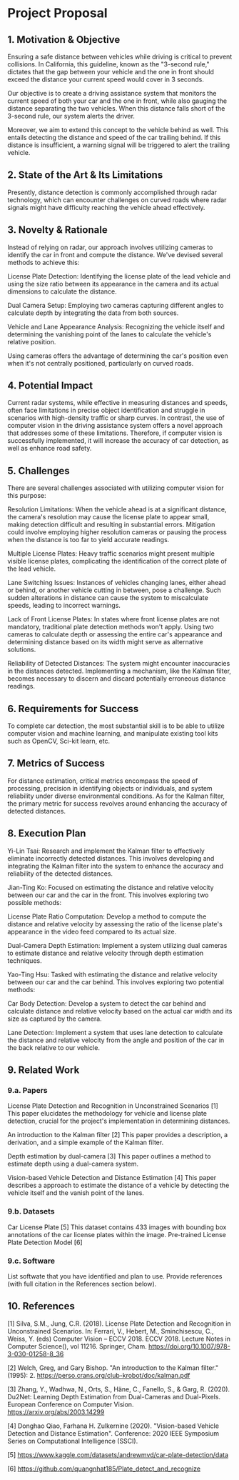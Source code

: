 # Project Proposal
## 1. Motivation & Objective

Ensuring a safe distance between vehicles while driving is critical to prevent collisions. In California, this guideline, known as the "3-second rule," dictates that the gap between your vehicle and the one in front should exceed the distance your current speed would cover in 3 seconds.

Our objective is to create a driving assistance system that monitors the current speed of both your car and the one in front, while also gauging the distance separating the two vehicles. When this distance falls short of the 3-second rule, our system alerts the driver.

Moreover, we aim to extend this concept to the vehicle behind as well. This entails detecting the distance and speed of the car trailing behind. If this distance is insufficient, a warning signal will be triggered to alert the trailing vehicle.

## 2. State of the Art & Its Limitations

Presently, distance detection is commonly accomplished through radar technology, which can encounter challenges on curved roads where radar signals might have difficulty reaching the vehicle ahead effectively.

## 3. Novelty & Rationale

Instead of relying on radar, our approach involves utilizing cameras to identify the car in front and compute the distance. We've devised several methods to achieve this:

License Plate Detection: Identifying the license plate of the lead vehicle and using the size ratio between its appearance in the camera and its actual dimensions to calculate the distance.

Dual Camera Setup: Employing two cameras capturing different angles to calculate depth by integrating the data from both sources.

Vehicle and Lane Appearance Analysis: Recognizing the vehicle itself and determining the vanishing point of the lanes to calculate the vehicle's relative position.

Using cameras offers the advantage of determining the car's position even when it's not centrally positioned, particularly on curved roads.

## 4. Potential Impact

Current radar systems, while effective in measuring distances and speeds, often face limitations in precise object identification and struggle in scenarios with high-density traffic or sharp curves. In contrast, the use of computer vision in the driving assistance system offers a novel approach that addresses some of these limitations. Therefore, if computer vision is successfully implemented, it will increase the accuracy of car detection, as well as enhance road safety.

## 5. Challenges

There are several challenges associated with utilizing computer vision for this purpose:

Resolution Limitations: When the vehicle ahead is at a significant distance, the camera's resolution may cause the license plate to appear small, making detection difficult and resulting in substantial errors. Mitigation could involve employing higher resolution cameras or pausing the process when the distance is too far to yield accurate readings.

Multiple License Plates: Heavy traffic scenarios might present multiple visible license plates, complicating the identification of the correct plate of the lead vehicle.

Lane Switching Issues: Instances of vehicles changing lanes, either ahead or behind, or another vehicle cutting in between, pose a challenge. Such sudden alterations in distance can cause the system to miscalculate speeds, leading to incorrect warnings.

Lack of Front License Plates: In states where front license plates are not mandatory, traditional plate detection methods won't apply. Using two cameras to calculate depth or assessing the entire car's appearance and determining distance based on its width might serve as alternative solutions.

Reliability of Detected Distances: The system might encounter inaccuracies in the distances detected. Implementing a mechanism, like the Kalman filter, becomes necessary to discern and discard potentially erroneous distance readings.

## 6. Requirements for Success

To complete car detection, the most substantial skill is to be able to utilize computer vision and machine learning, and manipulate existing tool kits such as OpenCV, Sci-kit learn, etc.

## 7. Metrics of Success

For distance estimation, critical metrics encompass the speed of processing, precision in identifying objects or individuals, and system reliability under diverse environmental conditions. As for the Kalman filter, the primary metric for success revolves around enhancing the accuracy of detected distances.

## 8. Execution Plan

Yi-Lin Tsai:
Research and implement the Kalman filter to effectively eliminate incorrectly detected distances. This involves developing and integrating the Kalman filter into the system to enhance the accuracy and reliability of the detected distances.

Jian-Ting Ko:
Focused on estimating the distance and relative velocity between our car and the car in the front. This involves exploring two possible methods:

License Plate Ratio Computation: Develop a method to compute the distance and relative velocity by assessing the ratio of the license plate's appearance in the video feed compared to its actual size.

Dual-Camera Depth Estimation: Implement a system utilizing dual cameras to estimate distance and relative velocity through depth estimation techniques.

Yao-Ting Hsu:
Tasked with estimating the distance and relative velocity between our car and the car behind. This involves exploring two potential methods:

Car Body Detection: Develop a system to detect the car behind and calculate distance and relative velocity based on the actual car width and its size as captured by the camera.

Lane Detection: Implement a system that uses lane detection to calculate the distance and relative velocity from the angle and position of the car in the back relative to our vehicle.

## 9. Related Work
### 9.a. Papers
License Plate Detection and Recognition in Unconstrained Scenarios [1]
This paper elucidates the methodology for vehicle and license plate detection, crucial for the project's implementation in determining distances.

An introduction to the Kalman filter [2]
This paper provides a description, a derivation, and a simple example of the Kalman filter.

Depth estimation by dual-camera [3]
This paper outlines a method to estimate depth using a dual-camera system.

Vision-based Vehicle Detection and Distance Estimation [4]
This paper describes a approach to estimate the distance of a vehicle by detecting the vehicle itself and the vanish point of the lanes.

### 9.b. Datasets
Car License Plate [5]
This dataset contains 433 images with bounding box annotations of the car license plates within the image.
Pre-trained License Plate Detection Model [6]

### 9.c. Software
List softwate that you have identified and plan to use. Provide references (with full citation in the References section below).

## 10. References
[1] Silva, S.M., Jung, C.R. (2018). License Plate Detection and Recognition in Unconstrained Scenarios. In: Ferrari, V., Hebert, M., Sminchisescu, C., Weiss, Y. (eds) Computer Vision – ECCV 2018. ECCV 2018. Lecture Notes in Computer Science(), vol 11216. Springer, Cham. https://doi.org/10.1007/978-3-030-01258-8_36 

[2] Welch, Greg, and Gary Bishop. "An introduction to the Kalman filter." (1995): 2. https://perso.crans.org/club-krobot/doc/kalman.pdf

[3] Zhang, Y., Wadhwa, N., Orts, S., Häne, C., Fanello, S., & Garg, R. (2020). Du2Net: Learning Depth Estimation from Dual-Cameras and Dual-Pixels. European Conference on Computer Vision.
https://arxiv.org/abs/2003.14299 

[4] Donghao Qiao, Farhana H. Zulkernine (2020). "Vision-based Vehicle Detection and Distance Estimation". Conference: 2020 IEEE Symposium Series on Computational Intelligence (SSCI). 

[5] https://www.kaggle.com/datasets/andrewmvd/car-plate-detection/data 

[6] https://github.com/quangnhat185/Plate_detect_and_recognize 
